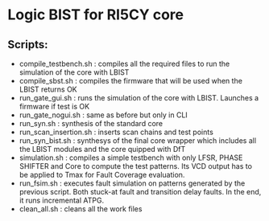 # Logic BIST for RI5CY core

## Scripts:
- compile_testbench.sh : compiles all the required files to run the simulation of the core with LBIST
- compile_sbst.sh : compiles the firmware that will be used when the LBIST returns OK
- run_gate_gui.sh : runs the simulation of the core with LBIST. Launches a firmware if test is OK
- run_gate_nogui.sh : same as before but only in CLI
- run_syn.sh : synthesis of the standard core
- run_scan_insertion.sh : inserts scan chains and test points
- run_syn_bist.sh : synthesys of the final core wrapper which includes all the LBIST modules and the core quipped with DfT
- simulation.sh : compiles a simple testbench with only LFSR, PHASE SHIFTER and Core to compute the test patterns. Its VCD output has to be applied to Tmax for Fault Coverage evaluation.
- run_fsim.sh : executes fault simulation on patterns generated by the previous script. Both stuck-at fault and transition delay faults. In the end, it runs incremental ATPG.
- clean_all.sh : cleans all the work files
